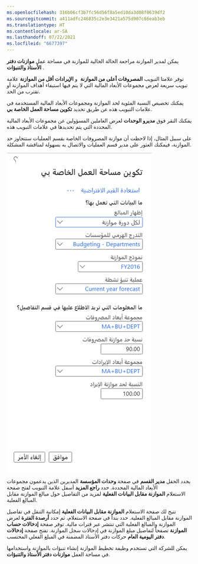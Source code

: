 ```yaml
---
ms.openlocfilehash: 316b06cf3b7fc56d56f8a5ed10da3d08f0639df2
ms.sourcegitcommit: a411adfc246835c2e3e3421a575d907c66eab3eb
ms.translationtype: HT
ms.contentlocale: ar-SA
ms.lasthandoff: 07/22/2021
ms.locfileid: "6677397"
---
```

يمكن لمدير الموازنة مراجعة الحالة الحالية للموازنة في مساحة عمل **موازنات دفتر الأستاذ والتنبؤات** .

توفر علامتا التبويب **المصروفات أعلى من الموازنة**  و **الإيرادات أقل من الموازنة** علامة تبويب سريعة لعرض مجموعات الأبعاد المالية التي لا يتم فيها استيفاء أهداف الموازنة أو تقترب من الحد.

يمكنك تخصيص النسبة المئوية لحد الموازنة ومجموعات الأبعاد المالية المستخدمة في علامات التبويب هذه عن طريق تحديد **تكوين مساحة العمل الخاصة بي**.

يمكنك النقر فوق **مديرو الوحدات** لعرض العاملين المسؤولين عن مجموعات الأبعاد المالية المحددة التي يتم تحديدها في علامات التبويب هذه.

على سبيل المثال، إذا لاحظت أن موازنة المصروفات الخاصة بقسم العمليات ستتجاوز حد الموازنة، فيمكنك العثور على مدير قسم العمليات والاتصال به بسهولة لمناقشة المشكلة.

![لقطة شاشة لصفحة مساحة عملي.](../media/configure-my-workspace.png)

يحدد الحقل **مدير القسم** في صفحة **وحدات المؤسسة** المديرين الذين يدعمون مجموعات الأبعاد المالية المحددة. حدد **راجع المزيد** أسفل علامة التبويب لفتح صفحة الاستعلام **الموازنة مقابل البيانات الفعلية** لمزيد من التفاصيل حول مبالغ الموازنة مقابل المبالغ الفعلية.

تتيح لك صفحة الاستعلام **الموازنة مقابل البيانات الفعلية** إمكانية التنقل في تفاصيل الموازنة مقابل المبالغ الفعلية. حدد بنداً في صفحة الاستعلام، ثم حدد **أرصدة الفترة** لعرض الموازنة والمبالغ الفعلية التي تنتشر عبر فترات مالية. توفر صفحة **إدخالات حساب الموازنة** تصفحاً لتفاصيل مبلغ الموازنة في إدخالات سجل الموازنة. تفتح صفحة **إدخالات دفتر اليومية العام** حركات دفتر الأستاذ المضمنة في المبلغ الفعلي المحتسب.

يمكن للشركة التي تستخدم وظيفة تخطيط الموازنة إنشاء تنبؤات بالموازنة واستخدامها في مساحة العمل **موازنات دفتر الأستاذ والتنبؤات**.